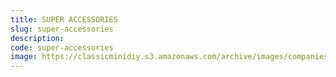 ```yaml
---
title: SUPER ACCESSORIES
slug: super-accessories
description:
code: super-accessories
image: https://classicminidiy.s3.amazonaws.com/archive/images/companies/wpe3d6cedb_06.png
---
```


<!-- Content of the page -->

##

    